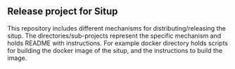## Release project for Situp

This repository includes different mechanisms for distributing/releasing the situp. The directories/sub-projects represent 
the specific mechanism and holds README with instructions. For example docker directory holds scripts for building the docker 
image of the situp, and the instructions to build the image.

   

